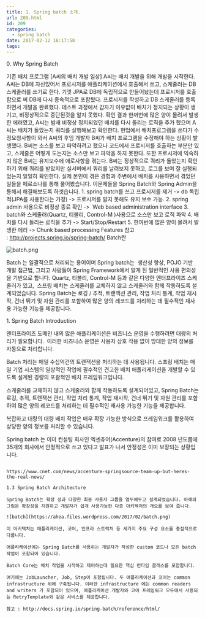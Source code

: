 ```yaml
---
title: 1. Spring batch 소개.
url: 209.html
id: 209
categories:
  - spring batch
date: 2017-02-12 16:17:58
tags:
---
```


0\. Why Spring Batch

기존 배치 프로그램 \[A씨의 배치 개발 일상\] A씨는 배치 개발을 위해 개발을 시작한다. A씨는 DB에 자신있어서 프로시저를 애플리케이션에서 호출해서 쓰고, 스케줄러는 DB 스케줄러를 쓰기로 한다. 기껏 JPA로 DB에 독립적으로 만들어놨는데 프로시저를 호출함으로 써 DB에 다시 종속적으로 포함됬다. 프로시저를 작성하고 DB 스케줄러를 등록하면서 개발을 완료했다. 테스트 과정에서 갑자기 이유없이 배치가 정지되는 상황이 생기고, 비정상적으로 중단된것을 알지 못했다. 확인 결과 한꺼번에 많은 양이 몰려서 발생한 에러였고, A씨는 밤새 비정상 정지되었던 배치를 다시 돌리는 로직을 추가 했으며 A씨는 배치가 돌았는지 쿼리를 실행해보고 확인한다. 현업에서 배치프로그램을 쓰다가 수정요청사항이 와서 A씨의 후임 개발자 B씨가 배치 프로그램을 수정해야 하는 상황이 발생했다. B씨는 소스를 보고 파악하려고 했으나 코드에서 프로시저를 호출하는 부분만 있고, 스케줄은 어떻게 도는지는 소스만 보고 파악을 하지 못한다. 또한 프로시저에 익숙하지 않은 B씨는 유지보수에 애로사항을 겪는다. B씨는 정상적으로 쿼리가 돌았는지 확인하기 위해 쿼리를 받았지만 실서버에서 쿼리를 날려보지 못하고, 로그를 보며 잘 실행되었는지 일일히 확인한다. 실제 본인이 겪은 경험과 주변에서 배치를 사용하면서 겪었던일들을 페르소나를 통해 풀어봤습니다. 이문제들을 Spring Batch와 Spring Admin을 통해서 해결해보도록 하겟습니다. 1. spring batch를 쓰고 프로시저를 제거 -> db 독립적(JPA를 사용한다는 가정) -> 프로시저를 알지 못해도 유지 보수 가능. 2. spring admin 사용으로 비정상 종료 확인 ->  Web based administration interface 3. batch와 스케줄러(Quartz, 티볼리, Control-M )사용으로 소스만 보고 로직 파악 4. 배치를 다시 돌리는 로직을 추가 -> Start/Stop/Restart 5. 한꺼번에 많은 양이 몰려서 발생한 에러 -> Chunk based processing Features 참고 : http://projects.spring.io/spring-batch/ Batch란

![batch.png](https://ahea.files.wordpress.com/2017/02/batch1.png)

Batch 는 일괄적으로 처리되는 용어이며 Spring batch는  생산성 향상, POJO 기반 개발 접근법, 그리고 사람들이 Spring Framework에서 알게 된 일반적인 사용 편의성을 기반으로 합니다. Quartz, 티볼리, Control-M 등과 같은 다양한 엔터프라이즈 스케줄러가 있고,  스프링 배치는 스케줄러를 교체하지 않고 스케줄러와 함께 작동하도록 설계되었습니다. Spring Batch는 로깅 / 추적, 트랜잭션 관리, 작업 처리 통계, 작업 재시작, 건너 뛰기 및 자원 관리를 포함하여 많은 양의 레코드를 처리하는 데 필수적인 재사용 가능한 기능을 제공합니다.

1\. Spring Batch Introduction

엔터프라이즈 도메인 내의 많은 애플리케이션은 비즈니스 운영을 수행하려면 대량의 처리가 필요합니다.  이러한 비즈니스 운영은 사용자 상호 작용 없이 방대한 양의 정보를 자동으로 처리합니다.

Batch 처리는 매일 수십억건의 트랜잭션을 처리하는 데 사용됩니다. 스프링 배치는 매일 기업 시스템의 일상적인 작업에 필수적인 견고한 배치 애플리케이션을 개발할 수 있도록 설계된 경량의 포괄적인 배치 프레임워크입니다.

스케줄러를 교체하지 않고 스케줄러와 함께 작동하도록 설계되어있고, Spring Batch는 로깅, 추적, 트랜잭션 관리, 작업 처리 통계, 작업 재시작, 건너 뛰기 및 자원 관리를 포함하여 많은 양의 레코드를 처리하는 데 필수적인 재사용 가능한 기능을 제공합니다.

복잡하고 대량의 대량 배치 작업은 매우 확장 가능한 방식으로 프레임워크를 활용하여 상당한 양의 정보를 처리할 수 있습니다.

Spring batch 는 이미 컨설팅 회사인 엑센츄어(Accenture)의 참여로 2008 년도쯤에 35개의 회사에서 안정적으로 쓰고 있다고 발표가 나서 안정성은 이미 보장되는 상황입니다.

~~~. Spring Batch already is in use at more than 35 Accenture clients

https://www.cnet.com/news/accenture-springsource-team-up-but-heres-the-real-news/

1.3 Spring Batch Architecture

Spring Batch는 확장 성과 다양한 최종 사용자 그룹을 염두에두고 설계되었습니다. 아래의 그림은 확장성을 지원하고 개발자가 쉽개 사용가능한 다층 아키텍처의 개요를 보여 줍니다.

![batch](https://ahea.files.wordpress.com/2017/02/batch.png)

이 아키텍처는 애플리케이션, 코어, 인프라 스트럭처 등 세가지 주요 구성 요소를 중점적으로 다룹니다.

애플리케이션에는 Spring Batch를 사용하는 개발자가 작성한 custom 코드나 모든 batch 작업이 포함되어 있습니다.

Batch Core는 배치 작업을 시작하고 제어하는데 필요한 핵심 런타임 클래스를 포함합니다.

여기에는 JobLauncher, Job, Step이 포함됩니다. 두 애플리케이션과 코어는 common infrastructure 위에 구축됩니다. 이러한 infrastructure 에는 common readers and writers 가 포함되어 있으며, 애플리케이션 개발자와 코어 프레임워크 모두에서 사용되는 RetryTemplate와 같은 서비스를 제공합니다.

참고 : http://docs.spring.io/spring-batch/reference/html/